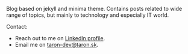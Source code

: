 Blog based on jekyll and minima theme. Contains posts related to wide range of topics, but mainly to technology and especially IT world.

Contact:
- Reach out to me on [LinkedIn profile](https://www.linkedin.com/in/ondrej-tarasovi%C4%8D-719222129/).
- Email me on [taron-dev@taron.sk](mailto:taron-dev@taron.sk).